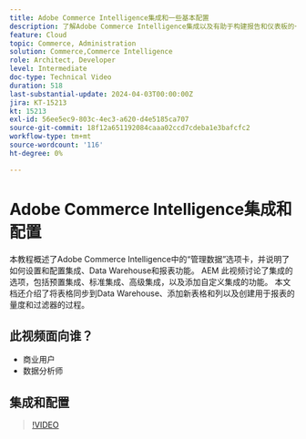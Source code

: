 ```yaml
---
title: Adobe Commerce Intelligence集成和一些基本配置
description: 了解Adobe Commerce Intelligence集成以及有助于构建报告和仪表板的一些配置
feature: Cloud
topic: Commerce, Administration
solution: Commerce,Commerce Intelligence
role: Architect, Developer
level: Intermediate
doc-type: Technical Video
duration: 518
last-substantial-update: 2024-04-03T00:00:00Z
jira: KT-15213
kt: 15213
exl-id: 56ee5ec9-803c-4ec3-a620-d4e5185ca707
source-git-commit: 18f12a651192084caaa02ccd7cdeba1e3bafcfc2
workflow-type: tm+mt
source-wordcount: '116'
ht-degree: 0%

---
```


# Adobe Commerce Intelligence集成和配置

本教程概述了Adobe Commerce Intelligence中的“管理数据”选项卡，并说明了如何设置和配置集成、Data Warehouse和报表功能。
&#x200B;AEM
此视频讨论了集成的选项，包括预置集成、标准集成、高级集成，以及添加自定义集成的功能。
本文档还介绍了将表格同步到Data Warehouse、添加新表格和列以及创建用于报表的量度和过滤器的过程。

## 此视频面向谁？

- 商业用户
- 数据分析师

## 集成和配置

>[!VIDEO](https://video.tv.adobe.com/v/3452700?learn=on&captions=chi_hans)
